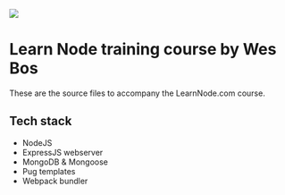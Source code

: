 [![](http://wes.io/kH9O/wowwwwwwwww.jpg)](https://LearnNode.com)

# Learn Node training course by Wes Bos

These are the source files to accompany the LearnNode.com course.

## Tech stack

- NodeJS
- ExpressJS webserver
- MongoDB & Mongoose
- Pug templates
- Webpack bundler
